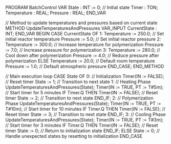 PROGRAM BatchControl
VAR
    State : INT := 0; // Initial state
    Timer : TON;
    Temperature : REAL;
    Pressure : REAL;
END_VAR

// Method to update temperatures and pressures based on current state
METHOD UpdateTemperaturesAndPressures
VAR_INPUT
    CurrentState : INT;
END_VAR
BEGIN
    CASE CurrentState OF
        1:
            Temperature := 250.0; // Set initial reactor temperature
            Pressure := 5.0;      // Set initial reactor pressure
        2:
            Temperature := 300.0; // Increase temperature for polymerization
            Pressure := 7.0;      // Increase pressure for polymerization
        3:
            Temperature := 280.0; // Cool down after polymerization
            Pressure := 4.0;      // Reduce pressure after polymerization
        ELSE
            Temperature := 20.0;  // Default room temperature
            Pressure := 1.0;      // Default atmospheric pressure
    END_CASE;
END_METHOD

// Main execution loop
CASE State OF
    0: // Initialization
        Timer(IN := FALSE); // Reset timer
        State := 1;         // Transition to next state
    1: // Heating Phase
        UpdateTemperaturesAndPressures(State);
        Timer(IN := TRUE, PT := T#5m); // Start timer for 5 minutes
        IF Timer.Q THEN
            Timer(IN := FALSE); // Reset timer
            State := 2;         // Transition to next state
        END_IF;
    2: // Polymerization Phase
        UpdateTemperaturesAndPressures(State);
        Timer(IN := TRUE, PT := T#10m); // Start timer for 10 minutes
        IF Timer.Q THEN
            Timer(IN := FALSE); // Reset timer
            State := 3;         // Transition to next state
        END_IF;
    3: // Cooling Phase
        UpdateTemperaturesAndPressures(State);
        Timer(IN := TRUE, PT := T#3m); // Start timer for 3 minutes
        IF Timer.Q THEN
            Timer(IN := FALSE); // Reset timer
            State := 0;         // Return to initialization state
        END_IF;
    ELSE
        State := 0; // Handle unexpected states by resetting to initialization
END_CASE




